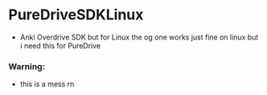 # PureDriveSDKLinux
- Anki Overdrive SDK but for Linux
the og one works just fine on linux but i need this for PureDrive

### Warning:
- this is a mess rn